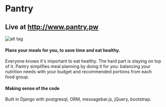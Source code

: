 Pantry
==========
## Live at http://www.pantry.pw ##

![alt tag](https://raw.github.com/create/foodplan/master/static/img/screen.png)

#### Plans your meals for you, to save time and eat healthy. ####
Everyone knows it's important to eat healthy. The hard part is staying on top of it. Pantry simplifies meal planning by doing it for you: balancing your nutrition needs with your budget and recommended portions from each food group.

#### Making sense of the code #####
Built in Django with postgresql, ORM, messagebar.js, jQuery, bootstrap.